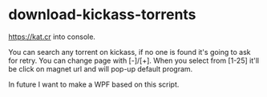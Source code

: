 # download-kickass-torrents
https://kat.cr into console.

You can search any torrent on kickass, if no one is found it's going to ask for retry.
You can change page with [-]/[+].
When you select from [1-25] it'll be click on magnet url and will pop-up default program.

In future I want to make a WPF based on this script.


